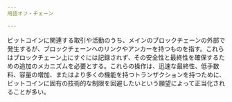 ```yaml
---
用語オフ・チェーン

---
```

ビットコインに関連する取引や活動のうち、メインのブロックチェーンの外部で発生するが、ブロックチェーンへのリンクやアンカーを持つものを指す。これらはブロックチェーン上にすぐには記録されず、その安全性と最終性を確保するための追加のメカニズムを必要とする。これらの操作は、迅速な最終性、低手数料、容量の増加、またはより多くの機能を持つトランザクションを持つために、ビットコインに固有の技術的な制限を回避したいという願望によって正当化されることが多い。